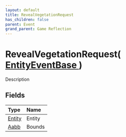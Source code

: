 ```yaml
---
layout: default
title: RevealVegetationRequest
has_children: false
parent: Event
grand_parent: Game Reflection
---
```

# RevealVegetationRequest( [ EntityEventBase ](/riftbreaker-wiki/docs/game-reflection/events/entity_event_base/) )
Description 

## Fields

| Type | Name |
|:----------|:--------------|
| [Entity](/riftbreaker-wiki/docs/game-reflection/classes/entity/) | Entity |
| [Aabb](/riftbreaker-wiki/docs/game-reflection/components/aabb/) | Bounds |

